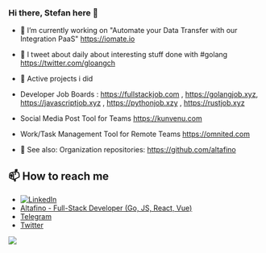 ### Hi there, Stefan here 👋

* 🔭 I’m currently working on "Automate your Data Transfer with our Integration PaaS" https://iomate.io
* 🔭 I tweet about daily about interesting stuff done with #golang https://twitter.com/gloangch

* 🔭 Active projects i did
* Developer Job Boards : https://fullstackjob.com , https://golangjob.xyz, https://javascriptjob.xyz , https://pythonjob.xzy , https://rustjob.xyz
* Social Media Post Tool for Teams https://kunvenu.com
* Work/Task Management Tool for Remote Teams https://omnited.com

* 🔭 See also: Organization repositories: https://github.com/altafino

## 📫 How to reach me
* [![LinkedIn](https://img.shields.io/badge/Stefan%20Wuthrich-blue?style=flat&logo=Linkedin&logoColor=white&link=https://www.linkedin.com/in/stefanwuthrich/)](https://www.linkedin.com/in/stefanwuthrich/) 
* [Altafino - Full-Stack Developer (Go, JS, React, Vue)](https://altafino.com)
* [Telegram](https://t.me/altafino)
* [Twitter](https://twitter.com/bonfaru)

![](https://github-readme-stats.vercel.app/api?username=stefanwuthrich&count_private=true&show_icons=true&theme=tokyonight&line_height=27)


<!--
**stefanwuthrich/stefanwuthrich** is a ✨ _special_ ✨ repository because its `README.md` (this file) appears on your GitHub profile.

Here are some ideas to get you started:

- 🔭 I’m currently working on ...
- 🌱 I’m currently learning ...
- 👯 I’m looking to collaborate on ...
- 🤔 I’m looking for help with ...
- 💬 Ask me about ...
- 📫 How to reach me: ...
- 😄 Pronouns: ...
- ⚡ Fun fact: ...
-->
